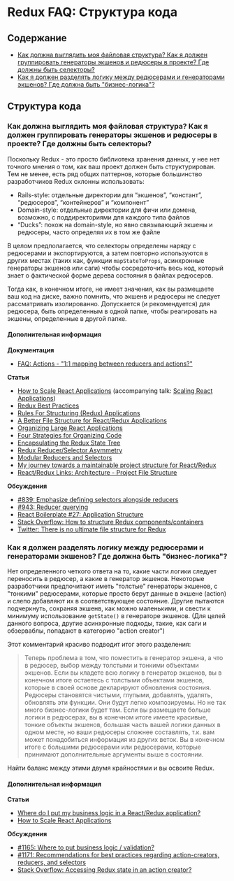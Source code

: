 # Redux FAQ: Структура кода

## Содержание

- [Как должна выглядить моя файловая структура? Как я должен группировать генераторы экшенов и редюсеры в проекте? Где должны быть селекторы?](#structure-file-structure)
- [Как я должен разделять логику между редюсерами и генераторами экшенов? Где должна быть "бизнес-логика"?](#structure-business-logic)


## Структура кода

<a id="structure-file-structure"></a>
### Как должна выглядить моя файловая структура? Как я должен группировать генераторы экшенов и редюсеры в проекте? Где должны быть селекторы?

Поскольку Redux - это просто библиотека хранения данных, у нее нет точного мнения о том, как ваш проект должен быть структурирован. Тем не менее, есть ряд общих паттернов, которые большинство разработчиков Redux склонны использовать:

- Rails-style: отдельные директории для “экшенов”, “констант”, “редюсеров”, “контейнеров” и “компонент”
- Domain-style: отдельные директории для фичи или домена, возможно, с поддиректориями для каждого типа файлов
- “Ducks”: похож на domain-style, но явно связывающий экшены и редюсеры, часто определяя их в том же файле

В целом предполагается, что селекторы определены наряду с редюсерами и экспортируются, а затем повторно используются в других местах (таких как, функции `mapStateToProps`, асинхронные генераторы экшенов или саги) чтобы сосредоточить весь код, который знает о фактической форме дерева состояния в файлах редюсеров.

Тогда как, в конечном итоге, не имеет значения, как вы размещаете ваш код на диске, важно помнить, что экшенв и редюсеры не следует рассматривать изолированно. Допускается (и рекомендуется) для редюсера, быть определенным в одной папке, чтобы реагировать на экшены, определенные в другой папке.

#### Дополнительная информация

**Документация**
- [FAQ: Actions - "1:1 mapping between reducers and actions?"](/docs/faq/Actions.md#actions-reducer-mappings)

**Статьи**
- [How to Scale React Applications](https://www.smashingmagazine.com/2016/09/how-to-scale-react-applications/) (accompanying talk: [Scaling React Applications](https://vimeo.com/168648012))
- [Redux Best Practices](https://medium.com/lexical-labs-engineering/redux-best-practices-64d59775802e)
- [Rules For Structuring (Redux) Applications ](http://jaysoo.ca/2016/02/28/organizing-redux-application/)
- [A Better File Structure for React/Redux Applications](http://marmelab.com/blog/2015/12/17/react-directory-structure.html)
- [Organizing Large React Applications](http://engineering.kapost.com/2016/01/organizing-large-react-applications/)
- [Four Strategies for Organizing Code](https://medium.com/@msandin/strategies-for-organizing-code-2c9d690b6f33)
- [Encapsulating the Redux State Tree](http://randycoulman.com/blog/2016/09/13/encapsulating-the-redux-state-tree/)
- [Redux Reducer/Selector Asymmetry](http://randycoulman.com/blog/2016/09/20/redux-reducer-selector-asymmetry/)
- [Modular Reducers and Selectors](http://randycoulman.com/blog/2016/09/27/modular-reducers-and-selectors/)
- [My journey towards a maintainable project structure for React/Redux](https://medium.com/@mmazzarolo/my-journey-toward-a-maintainable-project-structure-for-react-redux-b05dfd999b5)
- [React/Redux Links: Architecture - Project File Structure](https://github.com/markerikson/react-redux-links/blob/master/react-redux-architecture.md#project-file-structure)

**Обсуждения**
- [#839: Emphasize defining selectors alongside reducers](https://github.com/reactjs/redux/issues/839)
- [#943: Reducer querying](https://github.com/reactjs/redux/issues/943)
- [React Boilerplate #27: Application Structure](https://github.com/mxstbr/react-boilerplate/issues/27)
- [Stack Overflow: How to structure Redux components/containers](http://stackoverflow.com/questions/32634320/how-to-structure-redux-components-containers/32921576)
- [Twitter: There is no ultimate file structure for Redux](https://twitter.com/dan_abramov/status/783428282666614784)


<a id="structure-business-logic"></a>
### Как я должен разделять логику между редюсерами и генераторами экшенов? Где должна быть "бизнес-логика"?

Нет определенного четкого ответа на то, какие части логики следует переносить в редюсер, а какие в генератор экшенов. Некоторые разработчики предпочитают иметь "толстые" генераторы экшенов, с "тонкими" редюсерами, которые просто берут данные в экшене (action) и слепо добавляют их в соответствующее состояние.
Другие пытаются подчеркнуть, сохраняя экшенв, как можно маленькими, и свести к минимуму использование `getState()` в генераторе экшенов. (Для целей данного вопроса, другие асинхронные подходы, такие, как саги и обзерваблы, попадают в категорию "action creator")

Этот комментарий красиво подводит итог этого разделения:

> Теперь проблема в том, что поместить в генератор экшена, а что в редюсер, выбор между толстыми и тонкими объектами экшенов. Если вы кладете всю логику в генератор экшенов, вы в конечном итоге остаетесь с толстыми объектами экшенов, которые в своей основе декларируют обновления состояния. Редюсеры становятся чистыми, глупыми, добавлять, удалять, обновлять эти функции. Они будут легко композируемы. Но не так много бизнес-логики будет там.
> Если вы размещаете больше логики в редюсерах, вы в конечном итоге имеете красивые, тонкие объекты экшенов, большая часть вашей логики данных в одном месте, но ваши редюсеры сложнее составлять, т.к. вам может понадобиться информация из других веток. Вы в конечном итоге с большими редюсерами или редюсерами, которые принимают дополнительные аргументы выше в состоянии.

Найти баланс между этими двумя крайностями и вы освоите Redux.


#### Дополнительная информация

**Статьи**
- [Where do I put my business logic in a React/Redux application?](https://medium.com/@jeffbski/where-do-i-put-my-business-logic-in-a-react-redux-application-9253ef91ce1)
- [How to Scale React Applications](https://www.smashingmagazine.com/2016/09/how-to-scale-react-applications/)

**Обсуждения**
- [#1165: Where to put business logic / validation?](https://github.com/reactjs/redux/issues/1165)
- [#1171: Recommendations for best practices regarding action-creators, reducers, and selectors](https://github.com/reactjs/redux/issues/1171 )
- [Stack Overflow: Accessing Redux state in an action creator?](http://stackoverflow.com/questions/35667249/accessing-redux-state-in-an-action-creator/35674575)

